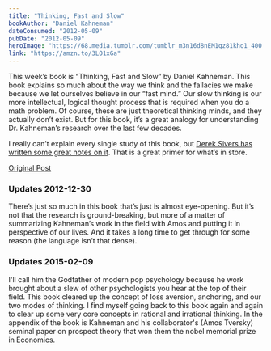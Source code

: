 ```yaml
---
title: "Thinking, Fast and Slow"
bookAuthor: "Daniel Kahneman"
dateConsumed: "2012-05-09"
pubDate: "2012-05-09"
heroImage: "https://68.media.tumblr.com/tumblr_m3n16d8nEM1qz81kho1_400.jpg"
link: "https://amzn.to/3LO1xGa"
---
```


This week’s book is “Thinking, Fast and Slow” by Daniel Kahneman. This book explains so much about the way we think and the fallacies we make because we let ourselves believe in our “fast mind.” Our slow thinking is our more intellectual, logical thought process that is required when you do a math problem. Of course, these are just theoretical thinking minds, and they actually don’t exist. But for this book, it’s a great analogy for understanding Dr. Kahneman’s research over the last few decades.

I really can’t explain every single study of this book, but [Derek Sivers has written some great notes on it](https://sivers.org/book/ThinkingFastAndSlow). That is a great primer for what’s in store.

[Original Post](https://jermspeaks.com/post/22721382410/this-weeks-book-is-thinking-fast-and-slow-by)

### Updates 2012-12-30

There’s just so much in this book that’s just is almost eye-opening. But it’s not that the research is ground-breaking, but more of a matter of summarizing Kahneman’s work in the field with Amos and putting it in perspective of our lives. And it takes a long time to get through for some reason (the language isn’t that dense).

### Updates 2015-02-09

I'll call him the Godfather of modern pop psychology because he work brought about a slew of other psychologists you hear at the top of their field. This book cleared up the concept of loss aversion, anchoring, and our two modes of thinking. I find myself going back to this book again and again to clear up some very core concepts in rational and irrational thinking. In the appendix of the book is Kahneman and his collaborator's (Amos Tversky) seminal paper on prospect theory that won them the nobel memorial prize in Economics.

